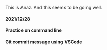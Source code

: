 This is Anaz. And this seems to be going well.
#### 2021/12/28
#### Practice on command line
#### Git commit message using VSCode